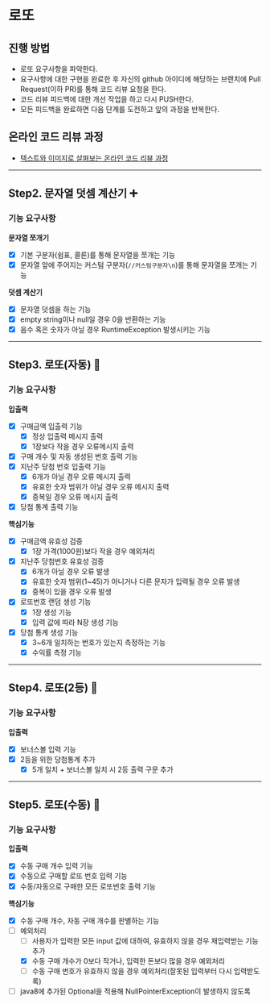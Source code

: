 # 로또

## 진행 방법

* 로또 요구사항을 파악한다.
* 요구사항에 대한 구현을 완료한 후 자신의 github 아이디에 해당하는 브랜치에 Pull Request(이하 PR)를 통해 코드 리뷰 요청을 한다.
* 코드 리뷰 피드백에 대한 개선 작업을 하고 다시 PUSH한다.
* 모든 피드백을 완료하면 다음 단계를 도전하고 앞의 과정을 반복한다.

## 온라인 코드 리뷰 과정

* [텍스트와 이미지로 살펴보는 온라인 코드 리뷰 과정](https://github.com/next-step/nextstep-docs/tree/master/codereview)

---

## Step2. 문자열 덧셈 계산기 ➕

### 기능 요구사항

**문자열 쪼개기**

- [x] 기본 구분자(쉼표, 콜론)를 통해 문자열을 쪼개는 기능
- [x] 문자열 앞에 주어지는 커스텀 구분자(`//커스텀구분자\n`)를 통해 문자열을 쪼개는 기능

**덧셈 계산기**

- [x] 문자열 덧셈을 하는 기능
- [x] empty string이나 null일 경우 0을 반환하는 기능
- [x] 음수 혹은 숫자가 아닐 경우 RuntimeException 발생시키는 기능

---

## Step3. 로또(자동) 🎲

### 기능 요구사항

**입출력**

- [x] 구매금액 입출력 기능
    - [x] 정상 입출력 메시지 출력
    - [x] 1장보다 작을 경우 오류메시지 출력
- [x] 구매 개수 및 자동 생성된 번호 출력 기능
- [x] 지난주 당첨 번호 입출력 기능
    - [x] 6개가 아닐 경우 오류 메시지 출력
    - [x] 유효한 숫자 범위가 아닐 경우 오류 메시지 출력
    - [x] 중복일 경우 오류 메시지 출력
- [x] 당첨 통계 출력 기능

**핵심기능**

- [x] 구매금액 유효성 검증
    - [x] 1장 가격(1000원)보다 작을 경우 예외처리
- [x] 지난주 당첨번호 유효성 검증
    - [x] 6개가 아닐 경우 오류 발생
    - [x] 유효한 숫자 범위(1~45)가 아니거나 다른 문자가 입력될 경우 오류 발생
    - [x] 중복이 있을 경우 오류 발생
- [x] 로또번호 랜덤 생성 기능
    - [x] 1장 생성 기능
    - [x] 입력 값에 따라 N장 생성 기능
- [x] 당첨 통계 생성 기능
    - [x] 3~6개 일치하는 번호가 있는지 측정하는 기능
    - [x] 수익률 측정 기능

---

## Step4. 로또(2등) 🎲

### 기능 요구사항

**입출력**

- [x] 보너스볼 입력 기능
- [x] 2등을 위한 당첨통계 추가
    - [x] 5개 일치 + 보너스볼 일치 시 2등 출력 구문 추가

---

## Step5. 로또(수동) 🎲

### 기능 요구사항

**입출력**

- [x] 수동 구매 개수 입력 기능
- [x] 수동으로 구매할 로또 번호 입력 기능
- [x] 수동/자동으로 구매한 모든 로또번호 출력 기능

**핵심기능**

- [x] 수동 구매 개수, 자동 구매 개수를 판별하는 기능
- [ ] 예외처리
    - [ ] 사용자가 입력한 모든 input 값에 대하여, 유효하지 않을 경우 재입력받는 기능 추가
    - [x] 수동 구매 개수가 0보다 작거나, 입력한 돈보다 많을 경우 예외처리
    - [ ] 수동 구매 번호가 유효하지 않을 경우 예외처리(잘못된 입력부터 다시 입력받도록)
- [ ] java8에 추가된 Optional을 적용해 NullPointerException이 발생하지 않도록 